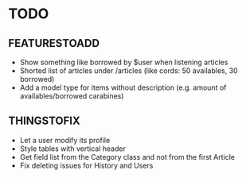 TODO
====

FEATURESTOADD
-------------

* Show something like borrowed by $user when listening articles
* Shorted list of articles under /articles (like cords: 50 availables, 30 borrowed)
* Add a model type for items without description (e.g. amount of availables/borrowed carabines)

THINGSTOFIX
-----------

* Let a user modify its profile
* Style tables with vertical header
* Get field list from the Category class and not from the first Article
* Fix deleting issues for History and Users
